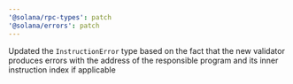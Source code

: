```yaml
---
'@solana/rpc-types': patch
'@solana/errors': patch
---
```


Updated the `InstructionError` type based on the fact that the new validator produces errors with the address of the responsible program and its inner instruction index if applicable
